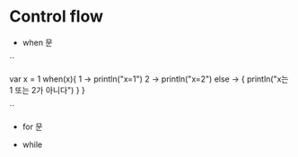 # Control flow

* when 문

``

var x = 1
when(x){
  1 -> println("x=1")
  2 -> println("x=2")
  else -> {
    println("x는 1 또는 2가 아니다")
  }
}

``

* for 문

* while 

